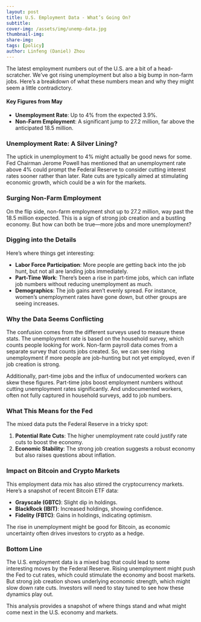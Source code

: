 ```yaml
---
layout: post
title: U.S. Employment Data - What’s Going On?
subtitle:
cover-img: /assets/img/unemp-data.jpg
thumbnail-img: 
share-img: 
tags: [policy]
author: Linfeng (Daniel) Zhou
---
```


The latest employment numbers out of the U.S. are a bit of a head-scratcher. We’ve got rising unemployment but also a big bump in non-farm jobs. Here’s a breakdown of what these numbers mean and why they might seem a little contradictory.

#### Key Figures from May

- **Unemployment Rate**: Up to 4% from the expected 3.9%.
- **Non-Farm Employment**: A significant jump to 27.2 million, far above the anticipated 18.5 million.

### Unemployment Rate: A Silver Lining?

The uptick in unemployment to 4% might actually be good news for some. Fed Chairman Jerome Powell has mentioned that an unemployment rate above 4% could prompt the Federal Reserve to consider cutting interest rates sooner rather than later. Rate cuts are typically aimed at stimulating economic growth, which could be a win for the markets.

### Surging Non-Farm Employment

On the flip side, non-farm employment shot up to 27.2 million, way past the 18.5 million expected. This is a sign of strong job creation and a bustling economy. But how can both be true—more jobs and more unemployment?

### Digging into the Details

Here’s where things get interesting:

- **Labor Force Participation**: More people are getting back into the job hunt, but not all are landing jobs immediately.
- **Part-Time Work**: There’s been a rise in part-time jobs, which can inflate job numbers without reducing unemployment as much.
- **Demographics**: The job gains aren’t evenly spread. For instance, women’s unemployment rates have gone down, but other groups are seeing increases.

### Why the Data Seems Conflicting

The confusion comes from the different surveys used to measure these stats. The unemployment rate is based on the household survey, which counts people looking for work. Non-farm payroll data comes from a separate survey that counts jobs created. So, we can see rising unemployment if more people are job-hunting but not yet employed, even if job creation is strong.

Additionally, part-time jobs and the influx of undocumented workers can skew these figures. Part-time jobs boost employment numbers without cutting unemployment rates significantly. And undocumented workers, often not fully captured in household surveys, add to job numbers.

### What This Means for the Fed

The mixed data puts the Federal Reserve in a tricky spot:

1. **Potential Rate Cuts**: The higher unemployment rate could justify rate cuts to boost the economy.
2. **Economic Stability**: The strong job creation suggests a robust economy but also raises questions about inflation.

### Impact on Bitcoin and Crypto Markets

This employment data mix has also stirred the cryptocurrency markets. Here’s a snapshot of recent Bitcoin ETF data:

- **Grayscale (GBTC)**: Slight dip in holdings.
- **BlackRock (IBIT)**: Increased holdings, showing confidence.
- **Fidelity (FBTC)**: Gains in holdings, indicating optimism.

The rise in unemployment might be good for Bitcoin, as economic uncertainty often drives investors to crypto as a hedge.

### Bottom Line

The U.S. employment data is a mixed bag that could lead to some interesting moves by the Federal Reserve. Rising unemployment might push the Fed to cut rates, which could stimulate the economy and boost markets. But strong job creation shows underlying economic strength, which might slow down rate cuts. Investors will need to stay tuned to see how these dynamics play out.

This analysis provides a snapshot of where things stand and what might come next in the U.S. economy and markets.